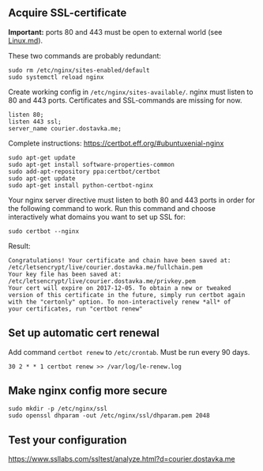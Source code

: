 ## Acquire SSL-certificate

**Important:** ports 80 and 443 must be open to external world (see [Linux.md](Linux.md)).

These two commands are probably redundant:

    sudo rm /etc/nginx/sites-enabled/default
    sudo systemctl reload nginx


Create working config in `/etc/nginx/sites-available/`. nginx must listen to 80 and 443 ports.
Certificates and SSL-commands are missing for now.

    listen 80;
    listen 443 ssl;
    server_name courier.dostavka.me;


Complete instructions: https://certbot.eff.org/#ubuntuxenial-nginx

    sudo apt-get update
    sudo apt-get install software-properties-common
    sudo add-apt-repository ppa:certbot/certbot
    sudo apt-get update
    sudo apt-get install python-certbot-nginx


Your nginx server directive must listen to both 80 and 443 ports in order for the following command to work.
Run this command and choose interactively what domains you want to set up SSL for:


    sudo certbot --nginx

Result:

    Congratulations! Your certificate and chain have been saved at:
    /etc/letsencrypt/live/courier.dostavka.me/fullchain.pem
    Your key file has been saved at:
    /etc/letsencrypt/live/courier.dostavka.me/privkey.pem
    Your cert will expire on 2017-12-05. To obtain a new or tweaked
    version of this certificate in the future, simply run certbot again
    with the "certonly" option. To non-interactively renew *all* of
    your certificates, run "certbot renew"



## Set up automatic cert renewal

Add command `certbot renew` to `/etc/crontab`. Must be run every 90 days.

    30 2 * * 1 certbot renew >> /var/log/le-renew.log


## Make nginx config more secure


    sudo mkdir -p /etc/nginx/ssl
    sudo openssl dhparam -out /etc/nginx/ssl/dhparam.pem 2048



## Test your configuration

https://www.ssllabs.com/ssltest/analyze.html?d=courier.dostavka.me

